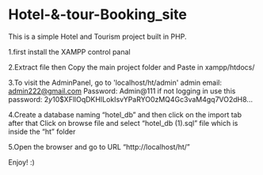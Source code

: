 # Hotel-&-tour-Booking_site
This is a simple Hotel and Tourism project built in PHP.

1.first install the XAMPP control panal

2.Extract file then Copy the main project folder and Paste in xampp/htdocs/

3.To visit the AdminPanel, go to 'localhost/ht/admin'
    admin email: admin222@gmail.com
    Password: Admin@111 
    if not logging in use this password: $2y$10$XFllOqDKHILokIsvYPaRYO0zMQ4Gc3vaM4gq7VO2dH8...

4.Create a database naming “hotel_db” and then click on the import tab after that Click on browse file and select “hotel_db (1).sql” file which is inside the “ht” folder

5.Open the browser and go to URL “http://localhost/ht/”

 Enjoy! :)


